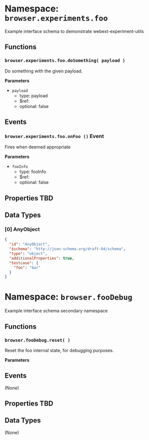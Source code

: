# Namespace: `browser.experiments.foo`

Example interface schema to demonstrate webext-experiment-utils

## Functions

### `browser.experiments.foo.doSomething( payload )`

Do something with the given payload.

**Parameters**

- `payload`
  - type: payload
  - $ref:
  - optional: false

## Events

### `browser.experiments.foo.onFoo ()` Event

Fires when deemed appropriate

**Parameters**

- `fooInfo`
  - type: fooInfo
  - $ref:
  - optional: false

## Properties TBD

## Data Types

### [0] AnyObject

```json
{
  "id": "AnyObject",
  "$schema": "http://json-schema.org/draft-04/schema",
  "type": "object",
  "additionalProperties": true,
  "testcase": {
    "foo": "bar"
  }
}
```

# Namespace: `browser.fooDebug`

Example interface schema secondary namespace

## Functions

### `browser.fooDebug.reset( )`

Reset the foo internal state, for debugging purposes.

**Parameters**

## Events

(None)

## Properties TBD

## Data Types

(None)
